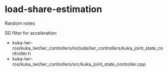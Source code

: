 # load-share-estimation

Random notes


SG filter for acceleration:
 - kuka-lwr-ros/kuka_lwr/lwr_controllers/include/lwr_controllers/kuka_joint_state_controller.h
 - kuka-lwr-ros/kuka_lwr/lwr_controllers/src/kuka_joint_state_controller.cpp